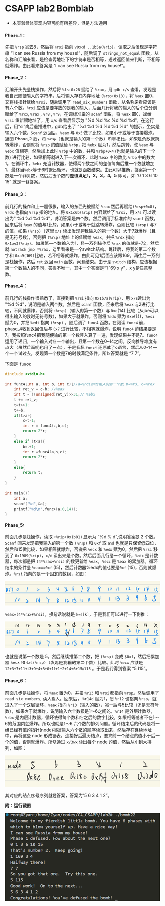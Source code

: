 # CSAPP lab2 Bomblab

* 本实验具体实现内容可能有所差异，但是方法通用

#### **Phase_1**：

先把 `%rsp` 减去8，然后将 `%rsi` 指向 `v0xcd ..1b5a(%rip)`，读取之后发现是字符串 “I can see Russia from my house!”，随后调了 `strings_not_equal` 函数，从名称和汇编来看，是检查两地址下的字符串是否相等，通过返回值来判断，不相等就爆炸。由此看来答案是 “I can see Russia from my house!”。

#### **Phase_2**：

汇编开头先是栈操作，然后将 `%fs:0x28` 赋给了 `%rax`，用 `gdb x/s` 查看，发现是我自己随便输入的字符串，后将输入存在内存地址 `(%rsp+0x18)`，将 `%eax` 置0，又将栈指针赋给 `%rsi`，随后调用了 `read_six_numbers` 函数，从名称来看应该是有六个数。`%rsi` 应该是要存放的是我的输入，后面几行将我的输入的后个位分别赋给了 `%rcx`, `%rax` , `%r8` , `%r9`，在调标准库的 `scanf` 函数，将 `%eax` 置0，斌给 `%rsi` 重新赋地址了，用 `x/s` 查看后显示为 "%d %d %d %d %d %d"。在这行后，用”si”向后退推进中，gdb给出了 “%d %d %d %d %d %d” 的提示，坐实是输入六个数。`Scanf` 返回后，`%eax` 与 `0x5` 做了比较，如果小于或等于直接爆炸。返回 Phase_2 后，将 `%rsp`（也就是输入的第一个数）和零相比，如果是负数就跳转爆炸，否则就将 `%rsp` 的值赋给 `%rbp`，把 `%ebx` 赋为1，然后跳转，使 `%eax` 与 `%ebx` 值相等，然后加上此时 `%rbp` 中的数，并和 `%rbp+0x4` (也就是输入的下一个数) 进行比较，如果相等就进入下一次循环，此时 `%eax` 中的数比 `%rbp` 中的数大1。在循环中，`%ebx` 充当计数器，使得两个数之间的差值每向后推一个数就增加1，最终当`%ebx`等于6时退出循环，也就是函数结束。由此可以推断，答案第一个数是一个非负数，然后后五个数的**差值满足1，2，3，4，5** 即可，如 “0 1 3 6 10 15” 就是一组答案。

#### **Phase_3**：

前几行的操作和上一题很像，输入的东西先被赋给 `%rax` 然后再赋给`(%rsp+0x8)`，`%rdx` 也指向 `%rsp` 指的地址。将 `0x1c6b(%rip)` 内容赋给了 `%rsi`，用 `x/s` 可以读出为" %d %d %d %d"，说明答案是四个数。然后调用了标准库的 `scanf` 函数，回来后将 `%eax` 的值与1比较，如果小于或等于就跳转爆炸，否则比较 `(%rsp)` 与7的值，如果 `(%rsp)`（这里 `x/s` 读出发现是我输入的第一个数）大于7就爆炸（且是无符号数），否则把 `(%rsp)` 地址上的值赋给 `%eax`，并把 `%rdx` 指向 `0x1ae2(%rip)`。如果第一个数输入为1，择一系列操作后 `%rax` 的值就是-72，然后就 `notrack jmp *%rax`，这里看来是一个switch结构。跳转后，将我的第二个数字和 `0xa9(169)`比较，若不相等就爆炸，由此可见1后面应该跟169。再往后一系列是栈操作，然后 `ret` 返回 `main` 函数，问题结束。由于是 `switch` 结构，应该根据第一个数输入的不同，答案不唯一，其中一个答案是“1 169 x y”，x y是任意整数。

#### Phase_4：

前几行的栈操作很熟悉了，直接到把 `%rsi` 指向 `0x1b7a(%rip)`，用 `x/s`读出为 "%d %d"，说明是输入两个数。然后是 `scanf` 函数，回来后将 `%eax` 与2进行比较，不同就爆炸，否则将 `(%rsp)`（输入的第一个数）与 `0xe`(14) 比较（从jbe可以得出输入的数时无符号数），如果大于就爆炸，否则将 `%edx` 赋为 `0xe`(14)，`%esi` 赋为0，并把 `%edi` 指向 `(%rsp)` ，随后调了 `func4` 函数。在阅读 `func4` 前，phase_4收到返回值后与 `0x7` 进行比较，不相等就爆炸，说明 `func4` 的结果要是7。我按照func4把我随便输的第一个数带入算了一遍，发现结果并不是7。`func4` 运用了递归，一个输入对应一个输出，且第一个数在0~14之间。反向推导难度有点大（虽然后面呢也用了一点），于是我把 `func4` 还原成了c语言，然后从0-14一个一个试过去，发现第一个数是7的时候满足条件，所以答案就是 “7 7”。

下面是 `func4`:

```c
#include <stdio.h>

int func4(int a, int b, int c){//a=%rdi即为输入的第一个数 b=%rsi c=%rdx
    int ret_v = c-b; //%eax
    int t = ((unsigned)ret_v)>>31;// %ebx
    t += ret_v;
    t=t>>1;
    t+=b;
    if(t>a){
        c=t-1;
        int r = func4(a,b,c);
        return 2*r;
    }
    else if (t<a){
        b=t+1;
        int r =func4(a,b,c);
        return 2*r;
    }
    else{
        return t;
    }
}

int main(){
    int a;
    scanf("%d",&a);
    printf("%d\n",func4(a,0,14));
}
```



#### **Phase_5:** 

前面几步是栈操作，读取 `(%rip+0x1b01)` 显示为 ”%d % d”,说明答案是 2 个数。`Scanf` 回来发现把我输入的第一个数 `(%rsp)` 和 `0xf` 取 `and` 也就是只保留低四位，然后和15做比较，如果相等就爆炸，否者把 `%ecx` 和 `%edx` 赋为0，然后把 `%rsi` 移到了 `0x1989(%rip)`，`x/d` 读出来是个数。然后后面几行是一个循环，`%edx` 是计数器，每次都是把 `(4*%rax+%rsi)` 的数更新给 `%eax`，`%ecx` 是 `%eax` 的累加器。循环结束的条件是 `%eax==0xf` (15)，然后计数器%edx的值也要是`0xf` (15)，否则就爆炸。`%rsi` 指向的是一个固定的数组，如图：

![image1](./pictures/image1.jpeg)

`%eax=(4*%rax+%rsi)`，换句话说就是 `k=a[k]`，于是我们可以进行一下倒推：

![image2](./pictures/image2.jpeg)

也就是说第一个数是 5。然后继续推第二个数，把 `(%rsp)` 变成 `$0xf`，然后把累加器 `%ecx` 和 `0x4(%rsp)`（发现是我输的第二个数）比较。此时 `%ecx` 应该是 `12+3+7+11+13+9+4+8+0+10+1+2+14+6+15=115` 。于是我们得到答案 “5 115”。



#### **Phase_6**：

前面几步是栈操作，将 `%eax` 置为0，并把 `%r13` 和 `%rsi` 都指向 `%rsp`。然后调用了 `read_six_numbers`, 读入输入。回来后， `%r14d` 赋为1，把 `%r12` 也指向 `%rsp`，就进入了一个双层循环，`%eax` 指向 `%r13`（输入的数），减一后与5比较（还是无符号数），如果大于就爆炸，说明输入六个数都是1～6之间的。`%r14` 是外层计数器，`%rbx` 是内层计数器，循环使得每个数和它之后的数字比较，如果相等或者不在1～6的范围内就爆炸。所以也就是1～6 六个数的排列问题。循环结束后的代码是将一组已经有值的指针(node)根据输入六个数的顺序读取出来，然后存在连续地址中，再将这些 node 形成链表。连接好后遍历结点，要求前一个结点的值小于后一个的值，否则就爆炸。所以通过 `x/3wx` 读出每个 node 的值，然后从小到大排列，如图：

<img src="./pictures/image3.jpeg" alt="image2" style="zoom:50%;" />

其对应的结点序号序列就是答案，答案为”5 6 3 4 1 2”。



**附：运行截图**

<img src="./pictures/image4.png"  />
